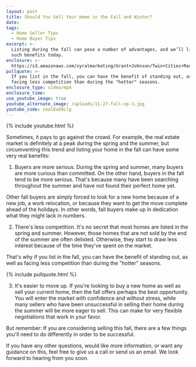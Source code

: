 ```yaml
---
layout: post
title: Should You Sell Your Home in the Fall and Winter?
date:
tags:
  - Home Seller Tips
  - Home Buyer Tips
excerpt: >-
  Listing during the fall can pose a number of advantages, and we’ll list three
  such benefits today.
enclosure: >-
  https://s3.amazonaws.com/vyralmarketing/Grant+Johnson/Twin+Cities+Real+Estate-+Should+You+Sell+Your+Home+in+the+Fall+and+Winter%253F.mp4
pullquote: >-
  If you list in the fall, you can have the benefit of standing out, as well as
  facing less competition than during the "hotter" seasons.
enclosure_type: video/mp4
enclosure_time:
use_youtube_image: true
youtube_alternate_image: /uploads/11-27-fall-np-1.jpg
youtube_code: zeal8xE9Llg
---
```


{% include youtube.html %}

Sometimes, it pays to go against the crowd. For example, the real estate market is definitely at a peak during the spring and the summer, but circumventing this trend and listing your home in the fall can have some very real benefits:

1. Buyers are more serious. During the spring and summer, many buyers are more curious than committed. On the other hand, buyers in the fall tend to be more serious. That's because many have been searching throughout the summer and have not found their perfect home yet.

Other fall buyers are simply forced to look for a new home because of a new job, a work relocation, or because they want to get the move complete ahead of the holidays. In other words, fall buyers make up in dedication what they might lack in numbers.

2. There's less competition. It's no secret that most homes are listed in the spring and summer. However, those homes that are not sold by the end of the summer are often delisted. Otherwise, they start to draw less interest because of the time they've spent on the market.

That's why if you list in the fall, you can have the benefit of standing out, as well as facing less competition than during the "hotter" seasons.

{% include pullquote.html %}

3. It's easier to move up. If you're looking to buy a new home as well as sell your current home, then the fall offers perhaps the best opportunity. You will enter the market with confidence and without stress, while many sellers who have been unsuccessful in selling their home during the summer will be more eager to sell. This can make for very flexible negotiations that work in your favor.

But remember: If you are considering selling this fall, there are a few things you'll need to do differently in order to be successful.

If you have any other questions, would like more information, or want any guidance on this, feel free to give us a call or send us an email. We look forward to hearing from you soon.